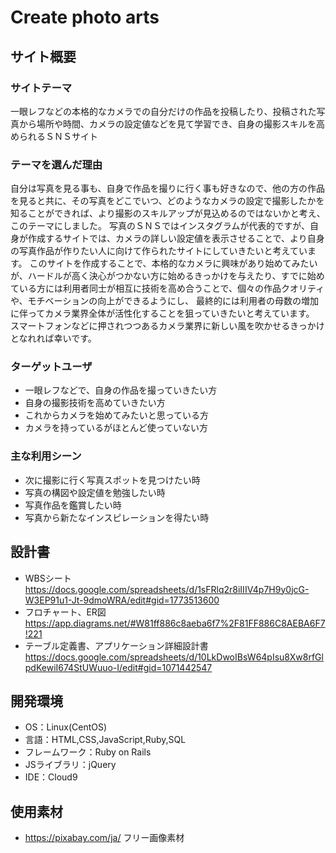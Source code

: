 # Create photo arts

## サイト概要
### サイトテーマ
一眼レフなどの本格的なカメラでの自分だけの作品を投稿したり、投稿された写真から場所や時間、カメラの設定値などを見て学習でき、自身の撮影スキルを高められるＳＮＳサイト

### テーマを選んだ理由
自分は写真を見る事も、自身で作品を撮りに行く事も好きなので、他の方の作品を見ると共に、その写真をどこでいつ、どのようなカメラの設定で撮影したかを知ることができれば、より撮影のスキルアップが見込めるのではないかと考え、このテーマにしました。
写真のＳＮＳではインスタグラムが代表的ですが、自身が作成するサイトでは、カメラの詳しい設定値を表示させることで、より自身の写真作品が作りたい人に向けて作られたサイトにしていきたいと考えています。
このサイトを作成することで、本格的なカメラに興味があり始めてみたいが、ハードルが高く決心がつかない方に始めるきっかけを与えたり、すでに始めている方には利用者同士が相互に技術を高め合うことで、個々の作品クオリティや、モチベーションの向上ができるようにし、
最終的には利用者の母数の増加に伴ってカメラ業界全体が活性化することを狙っていきたいと考えています。
スマートフォンなどに押されつつあるカメラ業界に新しい風を吹かせるきっかけとなれれば幸いです。

### ターゲットユーザ
- 一眼レフなどで、自身の作品を撮っていきたい方
- 自身の撮影技術を高めていきたい方
- これからカメラを始めてみたいと思っている方
- カメラを持っているがほとんど使っていない方

### 主な利用シーン
- 次に撮影に行く写真スポットを見つけたい時
- 写真の構図や設定値を勉強したい時
- 写真作品を鑑賞したい時
- 写真から新たなインスピレーションを得たい時

## 設計書
- WBSシート
   https://docs.google.com/spreadsheets/d/1sFRlq2r8iIIIV4p7H9y0jcG-W3EP91u1-Jt-9dmoWRA/edit#gid=1773513600
- フロチャート、ER図
   https://app.diagrams.net/#W81ff886c8aeba6f7%2F81FF886C8AEBA6F7!221
- テーブル定義書、アプリケーション詳細設計書
   https://docs.google.com/spreadsheets/d/10LkDwoIBsW64pIsu8Xw8rfGlpdKewiI674StUWuuo-I/edit#gid=1071442547

## 開発環境
- OS：Linux(CentOS)
- 言語：HTML,CSS,JavaScript,Ruby,SQL
- フレームワーク：Ruby on Rails
- JSライブラリ：jQuery
- IDE：Cloud9

## 使用素材
- https://pixabay.com/ja/
  フリー画像素材
